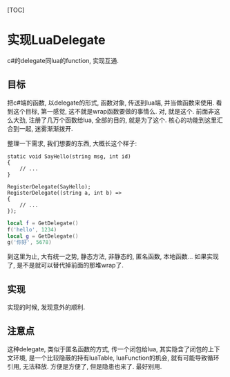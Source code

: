 [TOC]

# 实现LuaDelegate
c#的delegate同lua的function, 实现互通.

## 目标
把c#端的函数, 以delegate的形式, 函数对象, 传送到lua端, 并当做函数来使用.
看到这个目标, 第一感觉, 这不就是wrap函数要做的事情么. 对, 就是这个. 前面非这么大劲, 注册了几万个函数给lua, 全部的目的, 就是为了这个. 核心的功能到这里汇合到一起, 迷雾渐渐拨开.

整理一下需求, 我们想要的东西, 大概长这个样子:
```CSharp
static void SayHello(string msg, int id)
{
    // ...
}
```

```CSharp
RegisterDelegate(SayHello);
RegisterDelegate((string a, int b) => 
{
    // ...
});
```

```lua
local f = GetDelegate()
f('hello', 1234)
local g = GetDelegate()
g('你好', 5678)
```

到这里为止, 大有统一之势, 静态方法, 非静态的, 匿名函数, 本地函数...
如果实现了, 是不是就可以替代掉前面的那堆wrap了.


## 实现

实现的时候, 发现意外的顺利.


## 注意点

这种delegate, 类似于匿名函数的方式, 传一个闭包给lua, 其实隐含了闭包的上下文环境, 是一个比较隐蔽的持有luaTable, luaFunction的机会, 就有可能导致循环引用, 无法释放.
方便是方便了, 但是隐患也来了. 最好别用.



